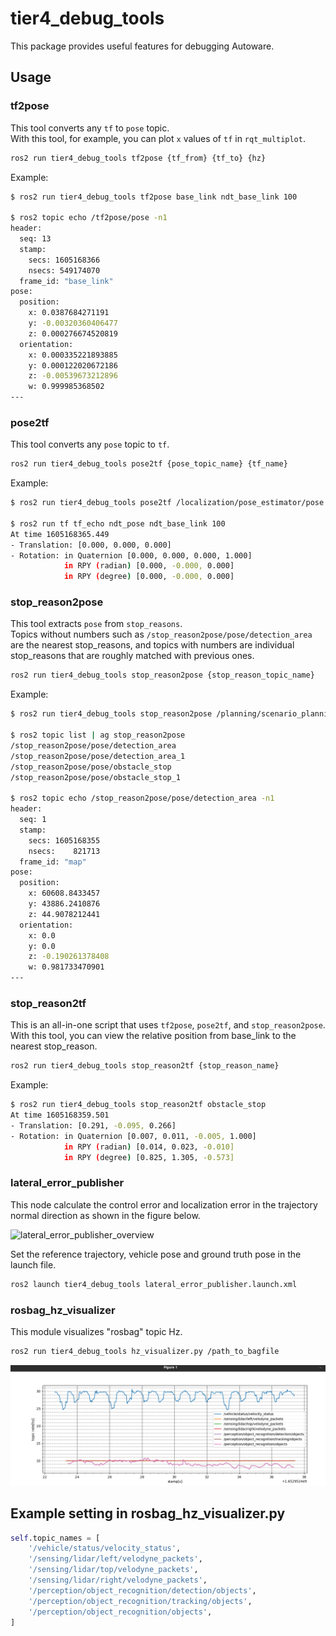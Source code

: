 # tier4_debug_tools

This package provides useful features for debugging Autoware.

## Usage

### tf2pose

This tool converts any `tf` to `pose` topic.  
With this tool, for example, you can plot `x` values of `tf` in `rqt_multiplot`.

```sh
ros2 run tier4_debug_tools tf2pose {tf_from} {tf_to} {hz}
```

Example:

```sh
$ ros2 run tier4_debug_tools tf2pose base_link ndt_base_link 100

$ ros2 topic echo /tf2pose/pose -n1
header:
  seq: 13
  stamp:
    secs: 1605168366
    nsecs: 549174070
  frame_id: "base_link"
pose:
  position:
    x: 0.0387684271191
    y: -0.00320360406477
    z: 0.000276674520819
  orientation:
    x: 0.000335221893885
    y: 0.000122020672186
    z: -0.00539673212896
    w: 0.999985368502
---
```

### pose2tf

This tool converts any `pose` topic to `tf`.

```sh
ros2 run tier4_debug_tools pose2tf {pose_topic_name} {tf_name}
```

Example:

```sh
$ ros2 run tier4_debug_tools pose2tf /localization/pose_estimator/pose ndt_pose

$ ros2 run tf tf_echo ndt_pose ndt_base_link 100
At time 1605168365.449
- Translation: [0.000, 0.000, 0.000]
- Rotation: in Quaternion [0.000, 0.000, 0.000, 1.000]
            in RPY (radian) [0.000, -0.000, 0.000]
            in RPY (degree) [0.000, -0.000, 0.000]
```

### stop_reason2pose

This tool extracts `pose` from `stop_reasons`.  
Topics without numbers such as `/stop_reason2pose/pose/detection_area` are the nearest stop_reasons, and topics with numbers are individual stop_reasons that are roughly matched with previous ones.

```sh
ros2 run tier4_debug_tools stop_reason2pose {stop_reason_topic_name}
```

Example:

```sh
$ ros2 run tier4_debug_tools stop_reason2pose /planning/scenario_planning/status/stop_reasons

$ ros2 topic list | ag stop_reason2pose
/stop_reason2pose/pose/detection_area
/stop_reason2pose/pose/detection_area_1
/stop_reason2pose/pose/obstacle_stop
/stop_reason2pose/pose/obstacle_stop_1

$ ros2 topic echo /stop_reason2pose/pose/detection_area -n1
header:
  seq: 1
  stamp:
    secs: 1605168355
    nsecs:    821713
  frame_id: "map"
pose:
  position:
    x: 60608.8433457
    y: 43886.2410876
    z: 44.9078212441
  orientation:
    x: 0.0
    y: 0.0
    z: -0.190261378408
    w: 0.981733470901
---
```

### stop_reason2tf

This is an all-in-one script that uses `tf2pose`, `pose2tf`, and `stop_reason2pose`.  
With this tool, you can view the relative position from base_link to the nearest stop_reason.

```sh
ros2 run tier4_debug_tools stop_reason2tf {stop_reason_name}
```

Example:

```sh
$ ros2 run tier4_debug_tools stop_reason2tf obstacle_stop
At time 1605168359.501
- Translation: [0.291, -0.095, 0.266]
- Rotation: in Quaternion [0.007, 0.011, -0.005, 1.000]
            in RPY (radian) [0.014, 0.023, -0.010]
            in RPY (degree) [0.825, 1.305, -0.573]
```

### lateral_error_publisher

This node calculate the control error and localization error in the trajectory normal direction as shown in the figure below.

![lateral_error_publisher_overview](./media/lateral_error_publisher.svg)

Set the reference trajectory, vehicle pose and ground truth pose in the launch file.

```sh
ros2 launch tier4_debug_tools lateral_error_publisher.launch.xml
```

### rosbag_hz_visualizer

This module visualizes "rosbag" topic Hz.

```sh
ros2 run tier4_debug_tools hz_visualizer.py /path_to_bagfile
```

![image](./media/hz.png)

## Example setting in rosbag_hz_visualizer.py

```py
self.topic_names = [
    '/vehicle/status/velocity_status',
    '/sensing/lidar/left/velodyne_packets',
    '/sensing/lidar/top/velodyne_packets',
    '/sensing/lidar/right/velodyne_packets',
    '/perception/object_recognition/detection/objects',
    '/perception/object_recognition/tracking/objects',
    '/perception/object_recognition/objects',
]
```
